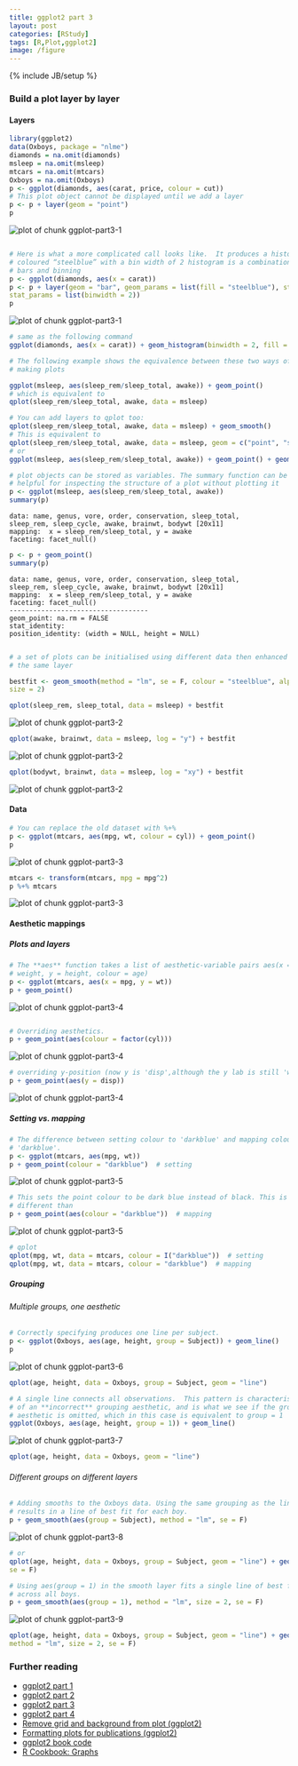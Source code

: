 ```yaml
---
title: ggplot2 part 3
layout: post
categories: [RStudy]
tags: [R,Plot,ggplot2]
image: /figure
---
```

{% include JB/setup %}

### Build a plot layer by layer

#### Layers


```r
library(ggplot2)
data(Oxboys, package = "nlme")
diamonds = na.omit(diamonds)
msleep = na.omit(msleep)
mtcars = na.omit(mtcars)
Oxboys = na.omit(Oxboys)
p <- ggplot(diamonds, aes(carat, price, colour = cut))
# This plot object cannot be displayed until we add a layer
p <- p + layer(geom = "point")
p
```

![plot of chunk ggplot-part3-1](/figure/ggplot-part3-11.png)

```r

# Here is what a more complicated call looks like.  It produces a histogram
# coloured “steelblue” with a bin width of 2 histogram is a combination of
# bars and binning
p <- ggplot(diamonds, aes(x = carat))
p <- p + layer(geom = "bar", geom_params = list(fill = "steelblue"), stat = "bin",
stat_params = list(binwidth = 2))
p
```

![plot of chunk ggplot-part3-1](/figure/ggplot-part3-12.png)



```r
# same as the following command
ggplot(diamonds, aes(x = carat)) + geom_histogram(binwidth = 2, fill = "steelblue")

# The following example shows the equivalence between these two ways of
# making plots

ggplot(msleep, aes(sleep_rem/sleep_total, awake)) + geom_point()
# which is equivalent to
qplot(sleep_rem/sleep_total, awake, data = msleep)

# You can add layers to qplot too:
qplot(sleep_rem/sleep_total, awake, data = msleep) + geom_smooth()
# This is equivalent to
qplot(sleep_rem/sleep_total, awake, data = msleep, geom = c("point", "smooth"))
# or
ggplot(msleep, aes(sleep_rem/sleep_total, awake)) + geom_point() + geom_smooth()
```



```r
# plot objects can be stored as variables. The summary function can be
# helpful for inspecting the structure of a plot without plotting it
p <- ggplot(msleep, aes(sleep_rem/sleep_total, awake))
summary(p)
```

```
data: name, genus, vore, order, conservation, sleep_total,
sleep_rem, sleep_cycle, awake, brainwt, bodywt [20x11]
mapping:  x = sleep_rem/sleep_total, y = awake
faceting: facet_null()
```

```r
p <- p + geom_point()
summary(p)
```

```
data: name, genus, vore, order, conservation, sleep_total,
sleep_rem, sleep_cycle, awake, brainwt, bodywt [20x11]
mapping:  x = sleep_rem/sleep_total, y = awake
faceting: facet_null()
-----------------------------------
geom_point: na.rm = FALSE
stat_identity:
position_identity: (width = NULL, height = NULL)
```

```r

# a set of plots can be initialised using different data then enhanced with
# the same layer

bestfit <- geom_smooth(method = "lm", se = F, colour = "steelblue", alpha = 0.5,
size = 2)

qplot(sleep_rem, sleep_total, data = msleep) + bestfit
```

![plot of chunk ggplot-part3-2](/figure/ggplot-part3-21.png)

```r
qplot(awake, brainwt, data = msleep, log = "y") + bestfit
```

![plot of chunk ggplot-part3-2](/figure/ggplot-part3-22.png)

```r
qplot(bodywt, brainwt, data = msleep, log = "xy") + bestfit
```

![plot of chunk ggplot-part3-2](/figure/ggplot-part3-23.png)


#### Data


```r
# You can replace the old dataset with %+%
p <- ggplot(mtcars, aes(mpg, wt, colour = cyl)) + geom_point()
p
```

![plot of chunk ggplot-part3-3](/figure/ggplot-part3-31.png)

```r
mtcars <- transform(mtcars, mpg = mpg^2)
p %+% mtcars
```

![plot of chunk ggplot-part3-3](/figure/ggplot-part3-32.png)


#### Aesthetic mappings

##### Plots and layers


```r
# The **aes** function takes a list of aesthetic-variable pairs aes(x =
# weight, y = height, colour = age)
p <- ggplot(mtcars, aes(x = mpg, y = wt))
p + geom_point()
```

![plot of chunk ggplot-part3-4](/figure/ggplot-part3-41.png)

```r

# Overriding aesthetics.
p + geom_point(aes(colour = factor(cyl)))
```

![plot of chunk ggplot-part3-4](/figure/ggplot-part3-42.png)

```r
# overriding y-position (now y is 'disp',although the y lab is still 'wt')
p + geom_point(aes(y = disp))
```

![plot of chunk ggplot-part3-4](/figure/ggplot-part3-43.png)


##### Setting vs. mapping


```r
# The difference between setting colour to 'darkblue' and mapping colour to
# 'darkblue'.
p <- ggplot(mtcars, aes(mpg, wt))
p + geom_point(colour = "darkblue")  # setting
```

![plot of chunk ggplot-part3-5](/figure/ggplot-part3-51.png)

```r
# This sets the point colour to be dark blue instead of black. This is quite
# different than
p + geom_point(aes(colour = "darkblue"))  # mapping
```

![plot of chunk ggplot-part3-5](/figure/ggplot-part3-52.png)



```r
# qplot
qplot(mpg, wt, data = mtcars, colour = I("darkblue"))  # setting
qplot(mpg, wt, data = mtcars, colour = "darkblue")  # mapping
```


##### Grouping

###### Multiple groups, one aesthetic


```r
# Correctly specifying produces one line per subject.
p <- ggplot(Oxboys, aes(age, height, group = Subject)) + geom_line()
p
```

![plot of chunk ggplot-part3-6](/figure/ggplot-part3-6.png)



```r
qplot(age, height, data = Oxboys, group = Subject, geom = "line")
```



```r
# A single line connects all observations.  This pattern is characteristic
# of an **incorrect** grouping aesthetic, and is what we see if the group
# aesthetic is omitted, which in this case is equivalent to group = 1
ggplot(Oxboys, aes(age, height, group = 1)) + geom_line()
```

![plot of chunk ggplot-part3-7](/figure/ggplot-part3-7.png)



```r
qplot(age, height, data = Oxboys, geom = "line")
```


###### Different groups on different layers


```r
# Adding smooths to the Oxboys data. Using the same grouping as the lines
# results in a line of best fit for each boy.
p + geom_smooth(aes(group = Subject), method = "lm", se = F)
```

![plot of chunk ggplot-part3-8](/figure/ggplot-part3-8.png)



```r
# or
qplot(age, height, data = Oxboys, group = Subject, geom = "line") + geom_smooth(method = "lm",
se = F)
```



```r
# Using aes(group = 1) in the smooth layer fits a single line of best fit
# across all boys.
p + geom_smooth(aes(group = 1), method = "lm", size = 2, se = F)
```

![plot of chunk ggplot-part3-9](/figure/ggplot-part3-9.png)



```r
qplot(age, height, data = Oxboys, group = Subject, geom = "line") + geom_smooth(aes(group = 1),
method = "lm", size = 2, se = F)
```

### Further reading
* [ggplot2 part 1](http://felixfan.github.io/rstudy/2013/11/27/ggplot2-book-part-1/)
* [ggplot2 part 2](http://felixfan.github.io/rstudy/2013/11/27/ggplot2-book-part-2/)
* [ggplot2 part 3](http://felixfan.github.io/rstudy/2013/11/27/ggplot2-book-part-3/)
* [ggplot2 part 4](http://felixfan.github.io/rstudy/2013/11/27/ggplot2-book-part-4/)
* [Remove grid and background from plot (ggplot2)](http://felixfan.github.io/rstudy/2013/11/27/ggplot2-remove-grid-background-margin/)
* [Formatting plots for publications (ggplot2)](http://felixfan.github.io/rstudy/2013/11/27/formatting-plots-for-pubs/)
* [ggplot2 book code](http://ggplot2.org/book/)
* [R Cookbook: Graphs](http://www.cookbook-r.com/Graphs/)
